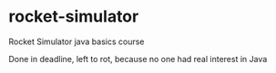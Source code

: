 # rocket-simulator
Rocket Simulator java basics course

Done in deadline, left to rot, because no one had real interest in Java
